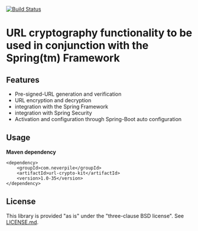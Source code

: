 [![Build Status](https://travis-ci.org/levigo/url-crypto-kit.svg?branch=master)](https://travis-ci.org/levigo/url-crypto-kit)

# URL cryptography functionality to be used in conjunction with the Spring(tm) Framework 

## Features
- Pre-signed-URL generation and verification
- URL encryption and decryption
- integration with the Spring Framework
- integration with Spring Security
- Activation and configuration through Spring-Boot auto configuration

## Usage
__Maven dependency__

    <dependency>
        <groupId>com.neverpile</groupId>
        <artifactId>url-crypto-kit</artifactId>
        <version>1.0-35</version>
    </dependency>

## License
This library is provided "as is" under the "three-clause BSD license". See [LICENSE.md](./LICENSE.md).
